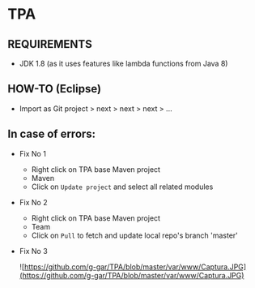 # TPA

## REQUIREMENTS
* JDK 1.8 (as it uses features like lambda functions from Java 8)

## HOW-TO (Eclipse)
* Import as Git project > next > next > next > ...

## In case of errors:

* Fix No 1

	* Right click on TPA base Maven project
	* Maven
	* Click on `Update project` and select all related modules
		
* Fix No 2

	* Right click on TPA base Maven project
	* Team
	* Click on `Pull` to fetch and update local repo's branch 'master'
		
* Fix No 3

	![https://github.com/g-gar/TPA/blob/master/var/www/Captura.JPG](https://github.com/g-gar/TPA/blob/master/var/www/Captura.JPG)